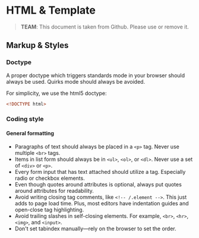 # HTML & Template

> **TEAM**: This document is taken from Github. Please use or remove it.

## Markup & Styles

### Doctype

A proper doctype which triggers standards mode in your browser should always be used. Quirks mode should always be avoided.

For simplicity, we use the html5 doctype:

```html
<!DOCTYPE html>
```

### Coding style

#### General formatting

- Paragraphs of text should always be placed in a `<p>` tag. Never use multiple `<br>` tags.
- Items in list form should always be in `<ul>`, `<ol>`, or `<dl>`. Never use a set of `<div>` or `<p>`.
- Every form input that has text attached should utilize a <label> tag. Especially radio or checkbox elements.
- Even though quotes around attributes is optional, always put quotes around attributes for readability.
- Avoid writing closing tag comments, like `<!-- /.element -->`. This just adds to page load time. Plus, most editors have indentation guides and open-close tag highlighting.
- Avoid trailing slashes in self-closing elements. For example, `<br>`, `<hr>`, `<img>`, and `<input>`.
- Don't set tabindex manually—rely on the browser to set the order.

